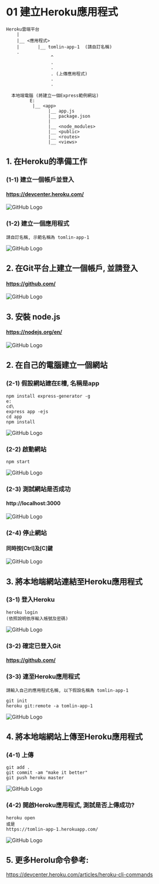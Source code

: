 # 01 建立Heroku應用程式

```                                 
Heroku雲端平台        
    |
    |__ <應用程式>
    |       |__ tomlin-app-1  (請自訂名稱)  
    .                      
                 ^                
                 .
                 .
                 . (上傳應用程式)
                 .
                 .
      
  本地端電腦 (將建立一個Express範例網站)
         E:
          |__ <app>
                |__ app.js
                |__ package.json
                |
                |__ <node_modules>
                |__ <public>
                |__ <routes>
                |__ <views>
```

## 1. 在Heroku的準備工作

### (1-1) 建立一個帳戶並登入

#### https://devcenter.heroku.com/
![GitHub Logo](/imgs/1-1-1.jpg)


### (1-2) 建立一個應用程式
```
請自訂名稱, 示範名稱為 tomlin-app-1
```

![GitHub Logo](/imgs/1-3-2.jpg)


## 2. 在Git平台上建立一個帳戶, 並請登入

#### https://github.com/
![GitHub Logo](/imgs/1-1-2.jpg)


## 3. 安裝 node.js

#### https://nodejs.org/en/
![GitHub Logo](/imgs/1-1-3.jpg)




## 2. 在自己的電腦建立一個網站

### (2-1) 假設網站建在E槽, 名稱是app

```
npm install express-generator -g
e:
cd\
express app -ejs
cd app
npm install
```

![GitHub Logo](/imgs/1-2-1.jpg)



### (2-2) 啟動網站

```
npm start
```
![GitHub Logo](/imgs/1-2-2.jpg)



### (2-3) 測試網站是否成功

#### http://localhost:3000
![GitHub Logo](/imgs/1-2-3.jpg)



### (2-4) 停止網站

#### 同時按[Ctrl]及[C]鍵
![GitHub Logo](/imgs/1-2-4.jpg)







## 3. 將本地端網站連結至Heroku應用程式

### (3-1) 登入Heroku
```
heroku login
(依照說明依序輸入帳號及密碼)
```

![GitHub Logo](/imgs/1-4-1.jpg)



### (3-2) 確定已登入Git
#### https://github.com/


### (3-3) 連至Heroku應用程式
```
請輸入自己的應用程式名稱, 以下假設名稱為 tomlin-app-1
```

```
git init
heroku git:remote -a tomlin-app-1
```
![GitHub Logo](/imgs/1-4-3.jpg)




## 4. 將本地端網站上傳至Heroku應用程式

### (4-1) 上傳
```
git add .
git commit -am "make it better"
git push heroku master
```

![GitHub Logo](/imgs/1-5-1.jpg)



### (4-2) 開啟Heroku應用程式, 測試是否上傳成功? 
```
heroku open
或是
https://tomlin-app-1.herokuapp.com/
```

![GitHub Logo](/imgs/1-5-2.jpg)





## 5. 更多Herolu命令參考:
https://devcenter.heroku.com/articles/heroku-cli-commands
